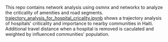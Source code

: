 This repo contains network analysis using osmnx and networkx to analyze the criticality of amenities and road segments.
[trajectory_analysis_for_hospital_cricality.ipynb](https://github.com/gc2300/sample_code/blob/master/Network_analysis/trajectory_analysis_for_hospital_cricality.ipynb) shows a trajectory analysis of hospitals' criticality and importance to nearby communities in Haiti. Additional travel distance when a hospital is removed is caculated and weighted by influenced communities' population.

